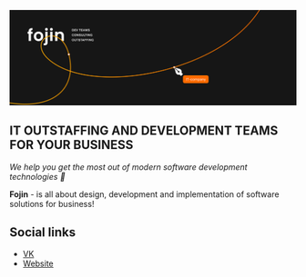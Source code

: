 ![Fojin](https://raw.githubusercontent.com/FojinTech/.github/master/assets/banner.png)

## IT OUTSTAFFING AND DEVELOPMENT TEAMS FOR YOUR BUSINESS
*We help you get the most out of modern software development technologies 💪*

**Fojin** - is all about design, development and implementation of software solutions for business!

## Social links
- [VK](https://vk.com/fojin)
- [Website](https//fojin.tech)
